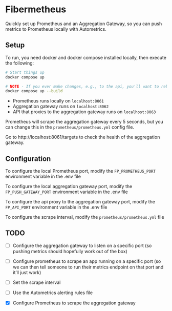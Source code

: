 # Fibermetheus

Quickly set up Prometheus and an Aggregation Gateway, so you can push metrics to Prometheus locally with Autometrics.

## Setup

To run, you need docker and docker compose installed locally, then execute the following:

```sh
# Start things up
docker compose up

# NOTE - If you ever make changes, e.g., to the api, you'll want to rebuild the docker images
docker compose up --build
```

- Prometheus runs locally on `localhost:8061`
- Aggregation gateway runs on `localhost:8062`
- API that proxies to the aggregation gateway runs on `localhost:8063`

Prometheus will scrape the aggregation gateway every 5 seconds, but you can change this in the `prometheus/prometheus.yml` config file.

Go to http://localhost:8061/targets to check the health of the aggregation gateway.

## Configuration

To configure the local Prometheus port, modify the `FP_PROMETHEUS_PORT` environment variable in the .env file

To configure the local aggregation gateway port, modify the `FP_PUSH_GATEWAY_PORT` environment variable in the .env file

To configure the api proxy to the aggregation gateway port, modify the `FP_API_PORT` environment variable in the .env file

To configure the scrape interval, modify the `prometheus/prometheus.yml` file

## TODO

- [ ] Configure the aggregation gateway to listen on a specific port (so pushing metrics should hopefully work out of the box)

- [ ] Configure prometheus to scrape an app running on a specific port (so we can then tell someone to run their metrics endpoint on that port and it’ll just work)

- [ ] Set the scrape interval

- [ ] Use the Autometrics alerting rules file

- [x] Configure Prometheus to scrape the aggregation gateway
